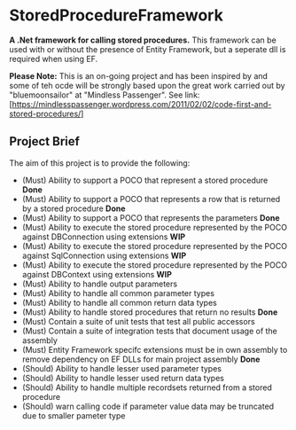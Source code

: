 # StoredProcedureFramework #
**A .Net framework for calling stored procedures.**
This framework can be used with or without the presence of Entity Framework, but a seperate dll is required when using EF.

**Please Note:**
This is an on-going project and has been inspired by and some of teh ocde will be strongly based upon the great work carried out by "bluemoonsailor" at "Mindless Passenger". 
See link: [https://mindlesspassenger.wordpress.com/2011/02/02/code-first-and-stored-procedures/]

## Project Brief ##
The aim of this project is to provide the following:
* (Must) Ability to support a POCO that represent a stored procedure **Done**
* (Must) Ability to support a POCO that represents a row that is returned by a stored procedure **Done**
* (Must) Ability to support a POCO that represents the parameters **Done**
* (Must) Ability to execute the stored procedure represented by the POCO against DBConnection using extensions **WIP**
* (Must) Ability to execute the stored procedure represented by the POCO against SqlConnection using extensions **WIP**
* (Must) Ability to execute the stored procedure represented by the POCO against DBContext using extensions **WIP**
* (Must) Ability to handle output parameters
* (Must) Ability to handle all common parameter types
* (Must) Ability to handle all common return data types
* (Must) Ability to handle stored procedures that return no results **Done**
* (Must) Contain a suite of unit tests that test all public accessors
* (Must) Contain a suite of integration tests that document usage of the assembly
* (Must) Entity Framework specifc extensions must be in own assembly to remove dependency on EF DLLs for main project assembly **Done**
* (Should) Ability to handle lesser used parameter types
* (Should) Ability to handle lesser used return data types
* (Should) Ability to handle multiple recordsets returned from a stored procedure
* (Should) warn calling code if parameter value data may be truncated due to smaller pameter type
